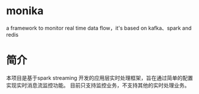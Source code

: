 # monika
a framework to monitor real time data flow，it's based on kafka、spark and redis
# 简介
本项目是基于spark streaming 开发的应用层实时处理框架，旨在通过简单的配置实现实时消息流监控功能。
目前只支持监控业务，不支持其他的实时处理业务。

